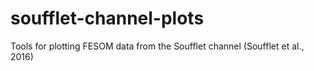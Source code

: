 # soufflet-channel-plots
Tools for plotting FESOM data from the Soufflet channel (Soufflet et al., 2016)
